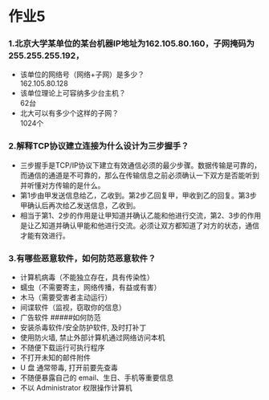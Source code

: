 # 作业5

### 1.北京大学某单位的某台机器IP地址为162.105.80.160，子网掩码为255.255.255.192，
* 该单位的网络号（网络+子网）是多少？  
 162.105.80.128
* 该单位理论上可容纳多少台主机？  
62台
* 北大可以有多少个这样的子网？  
1024个

### 2.解释TCP协议建立连接为什么设计为三步握手？
* 三步握手是TCP/IP协议下建立有效通信必须的最少步骤。数据传输是可靠的，而通信的通道是不可靠的，那么在传输信息之前必须确认一下双方是否能听到并听懂对方传输的是什么。
* 第1步由甲发送信息给乙，乙收到。第2步乙回复甲，甲收到乙的回复。第3步甲确认后再次给乙发送信息，乙收到。
* 相当于第1、2步的作用是让甲知道并确认乙能和他进行交流，第2、3步的作用是让乙知道并确认甲能和他进行交流。必须让双方都知道了对方的状态，通信才能有效进行。

### 3.有哪些恶意软件，如何防范恶意软件？
* 计算机病毒（不能独立存在，具有传染性）
* 蠕虫（不需要寄主，网络传播，有益或有害）
* 木马（需要受害者主动运行）
* 间谍软件（监视，窃取你的信息）
* 广告软件
#####如何防范
* 安装杀毒软件/安全防护软件, 及时打补丁
* 使用防火墙, 禁止外部计算机通过网络访问本机
* 不随便下载运行可执行程序
* 不打开未知的邮件附件
* U 盘 通常带毒, 打开前要先查毒
* 不随便暴露自己的 email、生日、手机等重要信息
* 不以 Administrator 权限操作计算机
